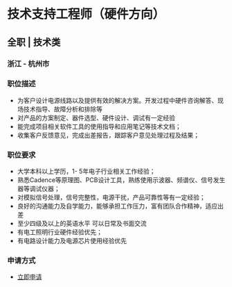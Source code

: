 
# 技术支持工程师（硬件方向）
## 全职  |  技术类
### 浙江 - 杭州市

### 职位描述
- 为客户设计电源线路以及提供有效的解决方案。开发过程中硬件咨询解答、现场技术指导、故障分析和排除等
- 对产品的方案制定、器件选型、硬件设计、调试有一定经验
- 能完成项目相关软件工具的使用指导和应用笔记等技术文档；
- 收集客户反馈意见，完成出差报告，跟踪客户意见处理过程及结果；
### 职位要求
- 大学本科以上学历，1- 5年电子行业相关工作经验；
- 熟悉Cadence等原理图、PCB设计工具，熟练使用示波器、频谱仪、信号发生器等调试仪器；
- 对模拟信号处理，信号完整性，电源干扰，产品可靠性等有一定经验；
- 良好的沟通能力及自学能力，能够承担工作压力，富有团队合作精神，适应出差
- 至少四级及以上的英语水平 可以日常及书面交流
- 有电工照明行业硬件经验优先；
- 有电路设计能力及电源芯片使用经验优先
### 申请方式
- <a href="mailto:hr@tuya.com?subject=求职简历-技术支持工程师（硬件方向）-来自GitHub">立即申请</a>